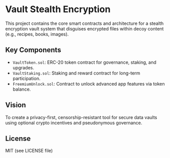 # Vault Stealth Encryption

This project contains the core smart contracts and architecture for a stealth encryption vault system that disguises encrypted files within decoy content (e.g., recipes, books, images).

## Key Components

- `VaultToken.sol`: ERC-20 token contract for governance, staking, and upgrades.
- `VaultStaking.sol`: Staking and reward contract for long-term participation.
- `FreemiumUnlock.sol`: Contract to unlock advanced app features via token balance.

## Vision

To create a privacy-first, censorship-resistant tool for secure data vaults using optional crypto incentives and pseudonymous governance.

## License

MIT (see LICENSE file)
